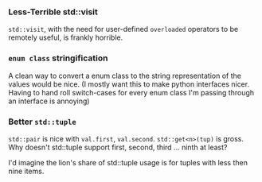 
### Less-Terrible std::visit

`std::visit`, with the need for user-defined `overloaded` operators to be remotely useful, is frankly horrible. 

### `enum class` stringification

A clean way to convert a enum class to the string representation of the values would be nice.
(I mostly want this to make python interfaces nicer. Having to hand roll switch-cases for every enum class I'm passing through an interface is annoying)

### Better `std::tuple`

`std::pair` is nice with `val.first`, `val.second`. `std::get<n>(tup)` is gross. Why doesn't std::tuple support first, second, third ... ninth at least? 

I'd imagine the lion's share of std::tuple usage is for tuples with less then nine items.

